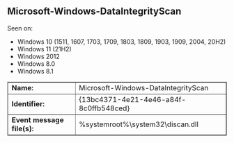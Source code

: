## Microsoft-Windows-DataIntegrityScan

Seen on:
* Windows 10 (1511, 1607, 1703, 1709, 1803, 1809, 1903, 1909, 2004, 20H2)
* Windows 11 (21H2)
* Windows 2012
* Windows 8.0
* Windows 8.1

<table border="1" class="docutils">
  <tbody>
    <tr>
      <td><b>Name:</b></td>
      <td>Microsoft-Windows-DataIntegrityScan</td>
    </tr>
    <tr>
      <td><b>Identifier:</b></td>
      <td>{13bc4371-4e21-4e46-a84f-8c0ffb548ced}</td>
    </tr>
    <tr>
      <td><b>Event message file(s):</b></td>
      <td>%systemroot%\system32\discan.dll</td>
    </tr>
  </tbody>
</table>

&nbsp;

